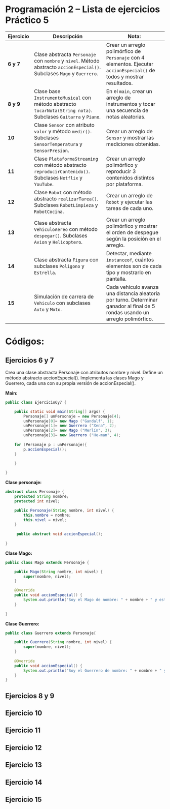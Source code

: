 # Programación 2 – Lista de ejercicios Práctico 5

| Ejercicio | Descripción | Nota: |
|-----------|-------------|-----------------------|
| **6 y 7** | Clase abstracta `Personaje` con `nombre` y `nivel`. Método abstracto `accionEspecial()`. Subclases `Mago` y `Guerrero`. | Crear un arreglo polimórfico de `Personaje` con 4 elementos. Ejecutar `accionEspecial()` de todos y mostrar resultados. |
| **8 y 9** | Clase base `InstrumentoMusical` con método abstracto `tocarNota(String nota)`. Subclases `Guitarra` y `Piano`. | En el `main`, crear un arreglo de instrumentos y tocar una secuencia de notas aleatorias. |
| **10** | Clase `Sensor` con atributo `valor` y método `medir()`. Subclases `SensorTemperatura` y `SensorPresion`. | Crear un arreglo de `Sensor` y mostrar las mediciones obtenidas. |
| **11** | Clase `PlataformaStreaming` con método abstracto `reproducirContenido()`. Subclases `Netflix` y `YouTube`. | Crear un arreglo polimórfico y reproducir 3 contenidos distintos por plataforma. |
| **12** | Clase `Robot` con método abstracto `realizarTarea()`. Subclases `RobotLimpieza` y `RobotCocina`. | Crear un arreglo de `Robot` y ejecutar las tareas de cada uno. |
| **13** | Clase abstracta `VehiculoAereo` con método `despegar()`. Subclases `Avion` y `Helicoptero`. | Crear un arreglo polimórfico y mostrar el orden de despegue según la posición en el arreglo. |
| **14** | Clase abstracta `Figura` con subclases `Poligono` y `Estrella`. | Detectar, mediante `instanceof`, cuántos elementos son de cada tipo y mostrarlo en pantalla. |
| **15** | Simulación de carrera de `Vehiculo` con subclases `Auto` y `Moto`. | Cada vehículo avanza una distancia aleatoria por turno. Determinar ganador al final de 5 rondas usando un arreglo polimórfico. |

# Códigos: 
## Ejercicios 6 y 7
Crea una clase abstracta Personaje con atributos nombre y nivel. Define un método abstracto
accionEspecial(). Implementa las clases Mago y Guerrero, cada una con su propia versión de
accionEspecial().

**Main:**
```java
public class Ejercicio6y7 {

    public static void main(String[] args) {
        Personaje[] unPersonaje = new Personaje[4];
        unPersonaje[0]= new Mago ("Gandalf", 1);
        unPersonaje[1]= new Guerrero ("Xena", 2);
        unPersonaje[2]= new Mago ("Merlín", 3);
        unPersonaje[3]= new Guerrero ("He-man", 4);
    
    for (Personaje p : unPersonaje){
        p.accionEspecial();
    }

    }
   
}
```

**Clase personaje:**
```java
abstract class Personaje {
    protected String nombre;
    protected int nivel;

    public Personaje(String nombre, int nivel) {
        this.nombre = nombre;
        this.nivel = nivel;
    }
    
     public abstract void accionEspecial();
    
}
```

**Clase Mago:**
```java
public class Mago extends Personaje {

    public Mago(String nombre, int nivel) {
        super(nombre, nivel);
    }

    @Override
    public void accionEspecial() {
        System.out.println("Soy el Mago de nombre: " + nombre + " y estoy en el nivel: " + nivel);
    }
    
}
```
**Clase Guerrero:**
```java
public class Guerrero extends Personaje{

    public Guerrero(String nombre, int nivel) {
        super(nombre, nivel);
    }
    
    @Override
    public void accionEspecial() {
        System.out.println("Soy el Guerrero de nombre: " + nombre + " y estoy en el nivel: " + nivel);
    }
}
```
## Ejercicios 8 y 9

## Ejercicio 10

## Ejercicio 11

## Ejercicio 12

## Ejercicio 13

## Ejercicio 14

## Ejercicio 15
